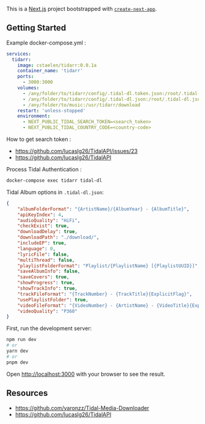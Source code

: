 This is a [Next.js](https://nextjs.org/) project bootstrapped with [`create-next-app`](https://github.com/vercel/next.js/tree/canary/packages/create-next-app).

## Getting Started

Example docker-compose.yml : 
```yaml
services:
  tidarr:
    image: cstaelen/tidarr:0.0.1a
    container_name: 'tidarr'
    ports:
      - 3000:3000
    volumes:
      - /any/folder/to/tidarr/config/.tidal-dl.token.json:/root/.tidal-dl.token.json
      - /any/folder/to/tidarr/config/.tidal-dl.json:/root/.tidal-dl.json
      - /any/folder/to/music:/usr/tidarr/download
    restart: 'unless-stopped'
    environment:
      - NEXT_PUBLIC_TIDAL_SEARCH_TOKEN=<search_token>
      - NEXT_PUBLIC_TIDAL_COUNTRY_CODE=<country-code>
```

How to get search token : 
- https://github.com/lucaslg26/TidalAPI/issues/23
- https://github.com/lucaslg26/TidalAPI

Process Tidal Authentication : 
```bash 
docker-compose exec tidarr tidal-dl
```

Tidal Album options in `.tidal-dl.json`:
```json
{
    "albumFolderFormat": "{ArtistName}/{AlbumYear} - {AlbumTitle}",
    "apiKeyIndex": 4,
    "audioQuality": "HiFi",
    "checkExist": true,
    "downloadDelay": true,
    "downloadPath": "./download/",
    "includeEP": true,
    "language": 0,
    "lyricFile": false,
    "multiThread": false,
    "playlistFolderFormat": "Playlist/{PlaylistName} [{PlaylistUUID}]",
    "saveAlbumInfo": false,
    "saveCovers": true,
    "showProgress": true,
    "showTrackInfo": true,
    "trackFileFormat": "{TrackNumber} - {TrackTitle}{ExplicitFlag}",
    "usePlaylistFolder": true,
    "videoFileFormat": "{VideoNumber} - {ArtistName} - {VideoTitle}{ExplicitFlag}",
    "videoQuality": "P360"
}
```


First, run the development server:

```bash
npm run dev
# or
yarn dev
# or
pnpm dev
```

Open [http://localhost:3000](http://localhost:3000) with your browser to see the result.

## Resources
- https://github.com/yaronzz/Tidal-Media-Downloader
- https://github.com/lucaslg26/TidalAPI